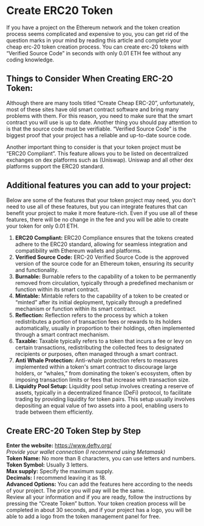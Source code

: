 <h1>Create ERC20 Token</h1>
If you have a project on the Ethereum network and the token creation process seems complicated and expensive to you, you can get rid of the question marks in your mind by reading this article and complete your cheap erc-20 token creation process. You can create erc-20 tokens with “Verified Source Code” in seconds with only 0.01 ETH fee without any coding knowledge.
<h2>Things to Consider When Creating ERC-2O Token:</h2>
Although there are many tools titled “Create Cheap ERC-20”, unfortunately, most of these sites have old smart contract software and bring many problems with them. For this reason, you need to make sure that the smart contract you will use is up to date.
Another thing you should pay attention to is that the source code must be verifiable. “Verified Source Code” is the biggest proof that your project has a reliable and up-to-date source code.

Another important thing to consider is that your token project must be “ERC20 Compliant”. This feature allows you to be listed on decentralized exchanges on dex platforms such as (Uniswap). Uniswap and all other dex platforms support the ERC20 standard.
<h2>Additional features you can add to your project:</h2>
Below are some of the features that your token project may need, you don't need to use all of these features, but you can integrate features that can benefit your project to make it more feature-rich. Even if you use all of these features, there will be no change in the fee and you will be able to create your token for only 0.01 ETH.<br/>
<ol>
 	<li><strong>ERC20 Compliant:</strong> ERC20 Compliance ensures that the tokens created adhere to the ERC20 standard, allowing for seamless integration and compatibility with Ethereum wallets and platforms.</li>
 	<li><strong>Verified Source Code:</strong> ERC-20 Verified Source Code is the approved version of the source code for an Ethereum token, ensuring its security and functionality.</li>
 	<li><strong>Burnable:</strong> Burnable refers to the capability of a token to be permanently removed from circulation, typically through a predefined mechanism or function within its smart contract.</li>
 	<li><strong>Mintable:</strong> Mintable refers to the capability of a token to be created or “minted” after its initial deployment, typically through a predefined mechanism or function within its smart contract.</li>
 	<li><strong>Reflection:</strong> Reflection refers to the process by which a token redistributes a portion of transaction fees or rewards to its holders automatically, usually in proportion to their holdings, often implemented through a smart contract mechanism.</li>
 	<li><strong>Taxable:</strong> Taxable typically refers to a token that incurs a fee or levy on certain transactions, redistributing the collected fees to designated recipients or purposes, often managed through a smart contract.</li>
 	<li><strong>Anti Whale Protection:</strong> Anti-whale protection refers to measures implemented within a token's smart contract to discourage large holders, or “whales,” from dominating the token's ecosystem, often by imposing transaction limits or fees that increase with transaction size.</li>
 	<li><strong>Liquidty Pool Setup:</strong> Liquidity pool setup involves creating a reserve of assets, typically in a decentralized finance (DeFi) protocol, to facilitate trading by providing liquidity for token pairs. This setup usually involves depositing an equal value of two assets into a pool, enabling users to trade between them efficiently.</li>
</ol>
<h2>Create ERC-20 Token Step by Step</h2>
<strong>Enter the website:</strong> <a href="https://www.defty.org/" target="_blank" rel="noopener">https://www.defty.org/</a><br/>
<em>Provide your wallet connection (I recommend using Metamask)</em><br/>
<strong>Token Name:</strong> No more than 8 characters, you can use letters and numbers.<br/>
<strong>Token Symbol:</strong> Usually 3 letters.<br/>
<strong>Max supply:</strong> Specify the maximum supply.<br/>
<strong>Decimals:</strong> I recommend leaving it as 18.<br/>
<strong>Advanced Options:</strong> You can add the features here according to the needs of your project. The price you will pay will be the same.<br/>
Review all your information and if you are ready, follow the instructions by pressing the “Create Token” button. Your token creation process will be completed in about 30 seconds, and if your project has a logo, you will be able to add a logo from the token management panel for free.
<br/><br/>
